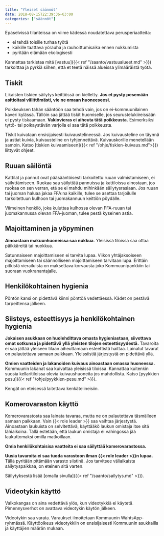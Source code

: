 ```yaml
---
title: "Yleiset säännöt"
date: 2018-08-15T22:39:36+03:00
categories: ["säännöt"]
---
```

Epäselvissä tilanteissa on viime kädessä noudatettava perusperiaatteita:

  - ei tehdä toisille turhaa työtä
  - kaikille taattava yörauha ja rauhoittumisaika ennen nukkumista
  - pyritään elämään ekologisesti

Kannattaa tarkistaa mitä [vastuu]({{< ref "/saanto/vastuualueet.md" >}}) tarkoittaa ja pyrkiä siihen, että et teetä näissä alueissa ylimääräistä työtä.

## Tiskit
Likaisten tiskien säilytys keittiössä on kielletty. **Jos et pysty pesemään asitioitasi välittömästi, vie ne omaan huoneeseesi.** 

Poikkeuksen tähän sääntöön saa tehdä vain, jos on ei-kommuunilainen kaveri kylässä. Tällöin saa jättää tiskit huomiselle, jos seurustelukiireissään ei pysty tiskaamaan. **Vakiovieras ei aiheuta tätä poikkeusta.** Esimerksiksi tyttö- tai poikaystävän varjolla ei saa tätä poikkeusta.

Tiskit kuivataan ensisijaisesti kuivaustelineessä. Jos kuivausteline on täynnä ja astiat kuivia, kuivausteline on tyhjennettävä. Kuivauskorille menetellään samoin. Katso [tiskien kuivaamiseen]({{< ref "/ohje/tiskien-kuivaus.md">}}) liittyvät ohjeet.

## Ruuan säilöntä
Kattilat ja pannut ovat pääsääntöisesti tarkoitettu ruuan valmistamiseen, ei säilyttämiseen. Ruokaa saa säilyttää pannuissa ja kattiloissa ainostaan, jos ruokaa on sen verran, etä se ei mahdu mihinkään säilytysrasiaan. Jos ruuan tai juoman haluaa jakaa FFA:na kaikille, tulee se asettaa tarjoilulle tarkoitettuun kulhoon tai juomakannuun keittiön pöydälle.

Viimeinen henkilö, joka kuluttaa kulhossa olevan FFA-ruuan tai juomakannussa olevan FFA-juoman, tulee pestä kyseinen astia.

## Majoittaminen ja yöpyminen
**Ainoastaan makuunhuoneissa saa nukkua.** Yleisissä tiloissa saa ottaa päikkäreitä tai nuokkua.

Satunnaiseen majoittamiseen ei tarvita lupaa. Viikon yhtäjaksoiseen majoittamiseen tai säännölliseen majoittamiseen tarvitaan lupa. Erittäin pitkistä vierailuista on maksettava korvausta joko Kommuunipankkiin tai suoraan vuokranantajalle. 

## Henkilökohtainen hygienia
Pöntön kansi on pidettävä kiinni pönttöä vedettäessä. Kädet on pestävä tarpeittensa jälkeen. 

## Siisteys, esteettisyys ja henkilökohtainen hygienia
**Jokaisen asukkaan on huolehdittava omasta hygieniastaan, siivottava omat sotkunsa ja pidettävä yllä yleisten tilojen esteettisyydestä.** Tavaroita ei saa jättää yleiseen tilaan aiheuttamaan esteettistä haittaa. Lainatut tavarat on palautettava samaan paikkaan. Yleissiistiä järjestystä on pidettävä yllä.

**Omien vaatteiden ja lakanoiden kuivaus ainoastaan omassa huoneessa.** Kommuunin lakanat saa kuivattaa yleisissä tiloissa. Kannattaa kuitenkin suosia kellaritiloissa olevia kuivaushuoneita jos mahdollista. Katso [pyykkien pesu]({{< ref "/ohje/pyykkien-pesu.md" >}}).

Kengät on eteisessä laitettava kenkätelineisiin.

## Komerovaraston käyttö
Komerovarastosta saa lainata tavaraa, mutta ne on palautettava täsmälleen samaan paikkaan. Vain {{< role leader >}} saa vaihtaa järjestystä. Ainoastaan laukuista on selvitettävä, käyttääkö laukun omistaja itse sitä lähiaikoina. Tällä estetään, että laukun omistaja ei vahingossa jää laukuttomaksi omilla matkoillaan.

**Omia henkilökohtaisisa vaatteita ei saa säilyttää komerovarastossa.**

**Uusia tavaroita ei saa tuoda varastoon ilman {{< role leader >}}n lupaa.** Tällä pyritään pitämään varasto siistinä. Jos tarvitsee väliaikaista säilytyspaikkaa, on eteinen sitä varten.

Säilytyksestä lisää [omalla sivulla]({{< ref "/saanto/sailytys.md" >}}).

## Videotykin käyttö
Valkokangas on aina vedettävä ylös, kun videotykkiä ei käytetä. Pimennysverhot on avattava videotykin käytön jälkeen.

Videotykin saa varata. Varaukset ilmoitetaan Kommuunin WahtsApp-ryhmässä. Käyttöoikeus videotykkiin on ensisijaisesti Kommuunin asukkailla ja käyttäjien määrän mukaan.
